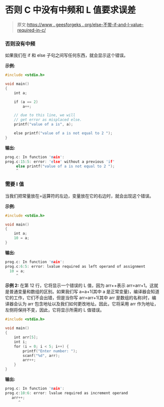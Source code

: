 # 否则 C 中没有中频和 L 值要求误差

> 原文:[https://www . geesforgeks . org/else-不带-if-and-l-value-required-in-c/](https://www.geeksforgeeks.org/else-without-if-and-l-value-required-error-in-c/)

### 否则没有中频

如果我们在 if 和 else 子句之间写任何东西，就会显示这个错误。

**示例:**

```cpp
#include <stdio.h>

void main()
{
    int a;

    if (a == 2)
        a++;

    // due to this line, we will
    // get error as misplaced else.
    printf("value of a is", a);

    else printf("value of a is not equal to 2 ");
}
```

**输出:**

```cpp
prog.c: In function 'main':
prog.c:15:5: error: 'else' without a previous 'if'
     else printf("value of a is not equal to 2 ");
     ^

```

### 需要 l 值

当我们把常量放在=运算符的左边，变量放在它的右边时，就会出现这个错误。

**示例:**

```cpp
#include <stdio.h>

void main()
{
    int a;
    10 = a;
}
```

**输出:**

```cpp
prog.c: In function 'main':
prog.c:6:5: error: lvalue required as left operand of assignment
  10 = a;
     ^

```

**示例 2:** 在第 12 行，它将显示一个错误的 L 值，因为 arr++表示 arr=arr+1。这就是普通变量和数组的区别。如果我们写 a=a+1(其中 a 是正常变量)，编译器会知道它的工作，它们不会出错，但是当你写 arr=arr+1(其中 arr 是数组的名称)时，编译器会认为 arr 包含地址以及我们如何更改地址。因此，它将采用 arr 作为地址，左侧将保持不变，因此，它将显示所需的 L 值错误。

```cpp
#include <stdio.h>

void main()
{
    int arr[5];
    int i;
    for (i = 0; i < 5; i++) {
        printf("Enter number: ");
        scanf("%d", arr);
        arr++;
    }
}
```

**输出:**

```cpp
prog.c: In function 'main':
prog.c:10:6: error: lvalue required as increment operand
   arr++;
      ^

```
